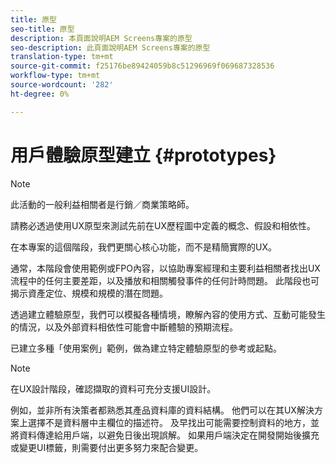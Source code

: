```yaml
---
title: 原型
seo-title: 原型
description: 本頁面說明AEM Screens專案的原型
seo-description: 此頁面說明AEM Screens專案的原型
translation-type: tm+mt
source-git-commit: f25176be89424059b8c51296969f069687328536
workflow-type: tm+mt
source-wordcount: '282'
ht-degree: 0%

---
```



# 用戶體驗原型建立 {#prototypes}

>[!NOTE]
>
>此活動的一般利益相關者是行銷／商業策略師。

請務必透過使用UX原型來測試先前在UX歷程圖中定義的概念、假設和相依性。

在本專案的這個階段，我們更關心核心功能，而不是精簡實際的UX。

通常，本階段會使用範例或FPO內容，以協助專案經理和主要利益相關者找出UX流程中的任何主要差距，以及播放和相關觸發事件的任何計時問題。
此階段也可揭示資產定位、規模和規模的潛在問題。

透過建立體驗原型，我們可以模擬各種情境，瞭解內容的使用方式、互動可能發生的情況，以及外部資料相依性可能會中斷體驗的預期流程。

已建立多種「使用案例」範例，做為建立特定體驗原型的參考或起點。


>[!NOTE]
>
> 在UX設計階段，確認擷取的資料可充分支援UI設計。
>
> 例如，並非所有決策者都熟悉其產品資料庫的資料結構。 他們可以在其UX解決方案上選擇不是資料層中主欄位的描述符。 及早找出可能需要控制資料的地方，並將資料傳達給用戶端，以避免日後出現誤解。 如果用戶端決定在開發開始後擴充或變更UI標籤，則需要付出更多努力來配合變更。
